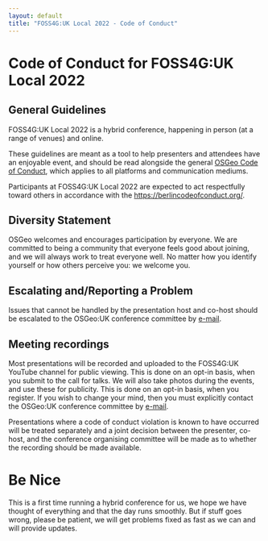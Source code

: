 ```yaml
---
layout: default
title: "FOSS4G:UK Local 2022 - Code of Conduct"
---
```


# Code of Conduct for FOSS4G:UK Local 2022

## General Guidelines

FOSS4G:UK Local 2022 is a hybrid conference, happening in person (at a range of venues) and online. 

These guidelines are meant as a tool to help presenters and attendees have an enjoyable event, and should be read alongside the general [OSGeo Code of Conduct](https://www.osgeo.org/code_of_conduct/), which applies to all platforms and communication mediums.

Participants at FOSS4G:UK Local 2022 are expected to act respectfully toward others in accordance with the https://berlincodeofconduct.org/.

## Diversity Statement

OSGeo welcomes and encourages participation by everyone. We are committed to being a community that everyone feels good about joining, and we will always work to treat everyone well. No matter how you identify yourself or how others perceive you: we welcome you.


## Escalating and/Reporting a Problem

Issues that cannot be handled by the presentation host and co-host should be escalated to the OSGeo:UK conference committee by [e-mail](mailto:osgeouk@gmail.com).


## Meeting recordings

Most presentations will be recorded and uploaded to the FOSS4G:UK YouTube channel for public viewing. This is done on an opt-in basis, when you submit to the call for talks. We will also take photos during the events, and use these for publicity. This is done on an opt-in basis, when you register.  If you wish to change your mind, then you must explicitly contact the OSGeo:UK conference committee by [e-mail](mailto:osgeouk@gmail.com).

Presentations where a code of conduct violation is known to have occurred will be treated separately and a joint decision between the presenter, co-host, and the conference organising committee will be made as to whether the recording should be made available.

# Be Nice
This is a first time running a hybrid conference for us, we hope we have thought of everything and that the day runs smoothly. But if stuff goes wrong, please be patient, we will get problems fixed as fast as we can and will provide updates. 


